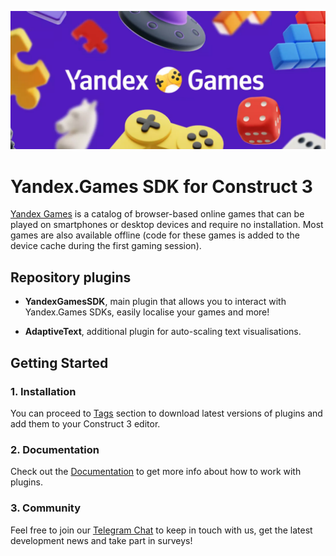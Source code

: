 [![YaGames Logo](cover.png)](https://github.com/yandex-games-plugins/construct3)

# Yandex.Games SDK for Construct 3

[Yandex Games](https://yandex.com/games/) is a catalog of browser-based online games that can be played on
smartphones or desktop devices and require no installation. Most games are also available offline (code for
these games is added to the device cache during the first gaming session).

## Repository plugins

- **YandexGamesSDK**, main plugin that allows you to interact with Yandex.Games SDKs, easily localise your
  games and more!

- **AdaptiveText**, additional plugin for auto-scaling text visualisations.

## Getting Started

### 1. Installation

You can proceed to [Tags](https://github.com/yandex-games-plugins/construct3/tags) section to download latest
versions of plugins and add them to your Construct 3 editor.

### 2. Documentation

Check out the [Documentation](https://plugins.lisgames.ru/) to get more info about how to work with plugins.

### 3. Community

Feel free to join our [Telegram Chat](https://t.me/yandexgamesplugins) to keep in touch with us, get the
latest development news and take part in surveys!
